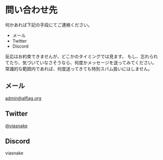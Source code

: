 # 問い合わせ先

何かあれば下記の手段にてご連絡ください。

- メール
- Twitter
- Discord

反応はお約束できませんが、どこかのタイミングでは見ます。
もし、忘れられてたり、気づいていなさそうなら、何度かメッセージを送ってみてください。
常識的な範囲内であれば、何度送ってきても特別スパム扱いにはしません。

## メール

admin@alflag.org

## Twitter

[@viasnake](https://twitter.com/viasnake)

## Discord

viasnake
